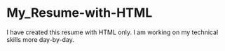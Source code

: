 # My_Resume-with-HTML
I have created this resume with HTML only. I am working on my technical skills more day-by-day. 

